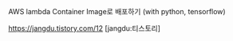 AWS lambda Container Image로 배포하기 (with python, tensorflow)

https://jangdu.tistory.com/12 [jangdu:티스토리]
